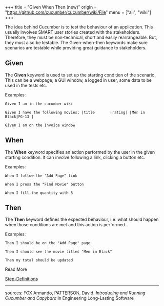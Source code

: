 +++
title = "Given When Then (new)"
origin = "https://github.com/cucumber/cucumber/wiki/File"
menu = ["all", "wiki"]
+++

The idea behind Cucumber is to test the behaviour of an application. This usually involves SMART user stories created with the stakeholders. Therefore, they must be non-technical, short and easily rearrangeable. But, they must also be testable. The Given-when-then keywords make sure scenarios are testable while providing great guidance to stakeholders.
## Given
The **Given** keyword is used to set up the starting condition of the scenario. This can be a webpage, a GUI window, a logged in user, some data to be used in the tests etc.

Examples:

`Given I am in the cucumber wiki`

`Given I have the following movies:
|title       |rating|
|Men in Black|PG-13 |`

`Given I am on the Invoice window`
## When
The **When** keyword specifies an action performed by the user in the given starting condition. It can involve following a link, clicking a button etc.

Examples:

`When I follow the "Add Page" link`

`When I press the "Find Movie" button`

`When I fill the quantity with 5`
## Then
The **Then** keyword defines the expected behaviour, i.e. what should happen when those conditions are met and this action is performed.

Examples:

`Then I should be on the "Add Page" page`

`Then I should see the movie titled "Men in Black"`

`Then my total should be updated`

Read More

[Step-Definitions](Step-Definitions)
***
sources:
FOX Armando, PATTERSON, David. _Introducing and Running Cucumber and Capybara_ in Engineering Long-Lasting Software
